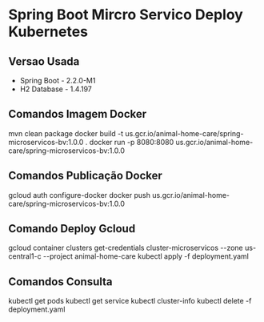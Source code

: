 # Spring Boot Mircro Servico Deploy Kubernetes

## Versao Usada
- Spring Boot - 2.2.0-M1
- H2 Database - 1.4.197

## Comandos Imagem Docker
mvn clean package
docker build -t us.gcr.io/animal-home-care/spring-microservicos-bv:1.0.0 .
docker run -p 8080:8080 us.gcr.io/animal-home-care/spring-microservicos-bv:1.0.0

## Comandos Publicação Docker
gcloud auth configure-docker
docker push us.gcr.io/animal-home-care/spring-microservicos-bv:1.0.0
 
## Comando Deploy Gcloud
gcloud container clusters get-credentials cluster-microservicos --zone us-central1-c --project animal-home-care
kubectl apply -f deployment.yaml

## Comandos Consulta
kubectl get pods
kubectl get service
kubectl cluster-info
kubectl delete -f deployment.yaml
